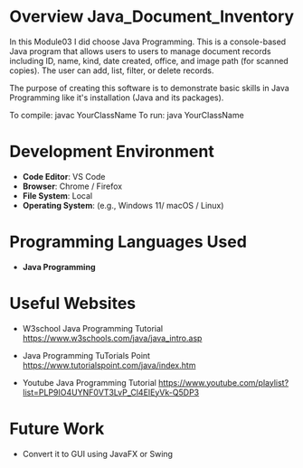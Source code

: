 # Overview Java_Document_Inventory

In this Module03 I did choose Java Programming. This is a console-based Java program that allows users to users to manage document records including ID, name, kind, date created, office, and image path (for scanned copies). The user can add, list, filter, or delete records.

The purpose of creating this software is to demonstrate basic skills in Java Programming like it's installation (Java and its packages).

To compile: javac YourClassName
To run: java YourClassName

# Development Environment

- **Code Editor**: VS Code
- **Browser**: Chrome / Firefox
- **File System**: Local
- **Operating System**: (e.g., Windows 11/ macOS / Linux)

# Programming Languages Used

- **Java Programming**

# Useful Websites

* W3school Java Programming Tutorial https://www.w3schools.com/java/java_intro.asp

* Java Programming TuTorials Point https://www.tutorialspoint.com/java/index.htm

* Youtube Java Programming Tutorial https://www.youtube.com/playlist?list=PLP9IO4UYNF0VT3LvP_Cl4EIEyVk-Q5DP3 

# Future Work

- Convert it to GUI using JavaFX or Swing